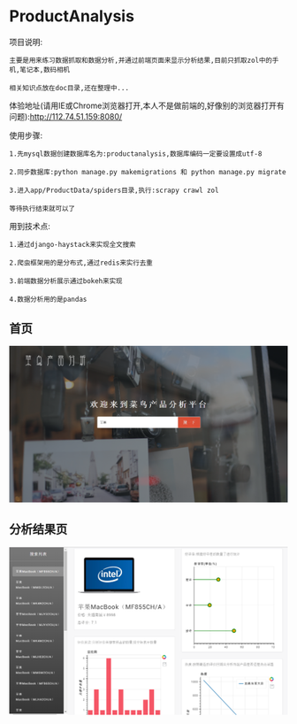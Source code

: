 # ProductAnalysis

项目说明:

    主要是用来练习数据抓取和数据分析,并通过前端页面来显示分析结果,目前只抓取zol中的手机,笔记本,数码相机

    相关知识点放在doc目录,还在整理中...

体验地址(请用IE或Chrome浏览器打开,本人不是做前端的,好像别的浏览器打开有问题):http://112.74.51.159:8080/

使用步骤:

    1.先mysql数据创建数据库名为:productanalysis,数据库编码一定要设置成utf-8

    2.同步数据库:python manage.py makemigrations 和 python manage.py migrate

    3.进入app/ProductData/spiders目录,执行:scrapy crawl zol

    等待执行结束就可以了

用到技术点:

    1.通过django-haystack来实现全文搜索

    2.爬虫框架用的是分布式,通过redis来实行去重

    3.前端数据分析展示通过bokeh来实现

    4.数据分析用的是pandas

##  首页
![](./screen/index.png)
##  分析结果页
![](./screen/search.png)
